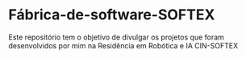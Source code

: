 # Fábrica-de-software-SOFTEX
 Este repositório tem o objetivo de divulgar os projetos que foram desenvolvidos por mim na Residência em Robótica e IA CIN-SOFTEX
